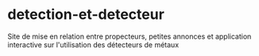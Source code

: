 # detection-et-detecteur
Site de mise en relation entre propecteurs, petites annonces et application interactive sur l'utilisation des détecteurs de métaux
